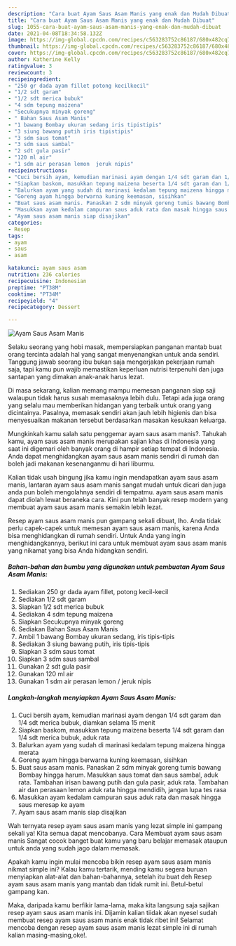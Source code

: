 ```yaml
---
description: "Cara buat Ayam Saus Asam Manis yang enak dan Mudah Dibuat"
title: "Cara buat Ayam Saus Asam Manis yang enak dan Mudah Dibuat"
slug: 1055-cara-buat-ayam-saus-asam-manis-yang-enak-dan-mudah-dibuat
date: 2021-04-08T18:34:58.132Z
image: https://img-global.cpcdn.com/recipes/c563283752c86187/680x482cq70/ayam-saus-asam-manis-foto-resep-utama.jpg
thumbnail: https://img-global.cpcdn.com/recipes/c563283752c86187/680x482cq70/ayam-saus-asam-manis-foto-resep-utama.jpg
cover: https://img-global.cpcdn.com/recipes/c563283752c86187/680x482cq70/ayam-saus-asam-manis-foto-resep-utama.jpg
author: Katherine Kelly
ratingvalue: 3
reviewcount: 3
recipeingredient:
- "250 gr dada ayam fillet potong kecilkecil"
- "1/2 sdt garam"
- "1/2 sdt merica bubuk"
- "4 sdm tepung maizena"
- "Secukupnya minyak goreng"
- " Bahan Saus Asam Manis"
- "1 bawang Bombay ukuran sedang iris tipistipis"
- "3 siung bawang putih iris tipistipis"
- "3 sdm saus tomat"
- "3 sdm saus sambal"
- "2 sdt gula pasir"
- "120 ml air"
- "1 sdm air perasan lemon  jeruk nipis"
recipeinstructions:
- "Cuci bersih ayam, kemudian marinasi ayam dengan 1/4 sdt garam dan 1/4 sdt merica bubuk, diamkan selama 15 menit"
- "Siapkan baskom, masukkan tepung maizena beserta 1/4 sdt garam dan 1/4 sdt merica bubuk, aduk rata"
- "Balurkan ayam yang sudah di marinasi kedalam tepung maizena hingga merata"
- "Goreng ayam hingga berwarna kuning keemasan, sisihkan"
- "Buat saus asam manis. Panaskan 2 sdm minyak goreng tumis bawang Bombay hingga harum. Masukkan saus tomat dan saus sambal, aduk rata. Tambahan irisan bawang putih dan gula pasir, aduk rata. Tambahan air dan perasaan lemon aduk rata hingga mendidih, jangan lupa tes rasa"
- "Masukkan ayam kedalam campuran saus aduk rata dan masak hingga saus meresap ke ayam"
- "Ayam saus asam manis siap disajikan"
categories:
- Resep
tags:
- ayam
- saus
- asam

katakunci: ayam saus asam 
nutrition: 236 calories
recipecuisine: Indonesian
preptime: "PT38M"
cooktime: "PT34M"
recipeyield: "4"
recipecategory: Dessert

---
```



![Ayam Saus Asam Manis](https://img-global.cpcdn.com/recipes/c563283752c86187/680x482cq70/ayam-saus-asam-manis-foto-resep-utama.jpg)

Selaku seorang yang hobi masak, mempersiapkan panganan mantab buat orang tercinta adalah hal yang sangat menyenangkan untuk anda sendiri. Tanggung jawab seorang ibu bukan saja mengerjakan pekerjaan rumah saja, tapi kamu pun wajib memastikan keperluan nutrisi terpenuhi dan juga santapan yang dimakan anak-anak harus lezat.

Di masa  sekarang, kalian memang mampu memesan panganan siap saji walaupun tidak harus susah memasaknya lebih dulu. Tetapi ada juga orang yang selalu mau memberikan hidangan yang terbaik untuk orang yang dicintainya. Pasalnya, memasak sendiri akan jauh lebih higienis dan bisa menyesuaikan makanan tersebut berdasarkan masakan kesukaan keluarga. 



Mungkinkah kamu salah satu penggemar ayam saus asam manis?. Tahukah kamu, ayam saus asam manis merupakan sajian khas di Indonesia yang saat ini digemari oleh banyak orang di hampir setiap tempat di Indonesia. Anda dapat menghidangkan ayam saus asam manis sendiri di rumah dan boleh jadi makanan kesenanganmu di hari liburmu.

Kalian tidak usah bingung jika kamu ingin mendapatkan ayam saus asam manis, lantaran ayam saus asam manis sangat mudah untuk dicari dan juga anda pun boleh mengolahnya sendiri di tempatmu. ayam saus asam manis dapat diolah lewat beraneka cara. Kini pun telah banyak resep modern yang membuat ayam saus asam manis semakin lebih lezat.

Resep ayam saus asam manis pun gampang sekali dibuat, lho. Anda tidak perlu capek-capek untuk memesan ayam saus asam manis, karena Anda bisa menghidangkan di rumah sendiri. Untuk Anda yang ingin menghidangkannya, berikut ini cara untuk membuat ayam saus asam manis yang nikamat yang bisa Anda hidangkan sendiri.

<!--inarticleads1-->

##### Bahan-bahan dan bumbu yang digunakan untuk pembuatan Ayam Saus Asam Manis:

1. Sediakan 250 gr dada ayam fillet, potong kecil-kecil
1. Sediakan 1/2 sdt garam
1. Siapkan 1/2 sdt merica bubuk
1. Sediakan 4 sdm tepung maizena
1. Siapkan Secukupnya minyak goreng
1. Sediakan  Bahan Saus Asam Manis
1. Ambil 1 bawang Bombay ukuran sedang, iris tipis-tipis
1. Sediakan 3 siung bawang putih, iris tipis-tipis
1. Siapkan 3 sdm saus tomat
1. Siapkan 3 sdm saus sambal
1. Gunakan 2 sdt gula pasir
1. Gunakan 120 ml air
1. Gunakan 1 sdm air perasan lemon / jeruk nipis




<!--inarticleads2-->

##### Langkah-langkah menyiapkan Ayam Saus Asam Manis:

1. Cuci bersih ayam, kemudian marinasi ayam dengan 1/4 sdt garam dan 1/4 sdt merica bubuk, diamkan selama 15 menit
1. Siapkan baskom, masukkan tepung maizena beserta 1/4 sdt garam dan 1/4 sdt merica bubuk, aduk rata
1. Balurkan ayam yang sudah di marinasi kedalam tepung maizena hingga merata
1. Goreng ayam hingga berwarna kuning keemasan, sisihkan
1. Buat saus asam manis. Panaskan 2 sdm minyak goreng tumis bawang Bombay hingga harum. Masukkan saus tomat dan saus sambal, aduk rata. Tambahan irisan bawang putih dan gula pasir, aduk rata. Tambahan air dan perasaan lemon aduk rata hingga mendidih, jangan lupa tes rasa
1. Masukkan ayam kedalam campuran saus aduk rata dan masak hingga saus meresap ke ayam
1. Ayam saus asam manis siap disajikan




Wah ternyata resep ayam saus asam manis yang lezat simple ini gampang sekali ya! Kita semua dapat mencobanya. Cara Membuat ayam saus asam manis Sangat cocok banget buat kamu yang baru belajar memasak ataupun untuk anda yang sudah jago dalam memasak.

Apakah kamu ingin mulai mencoba bikin resep ayam saus asam manis nikmat simple ini? Kalau kamu tertarik, mending kamu segera buruan menyiapkan alat-alat dan bahan-bahannya, setelah itu buat deh Resep ayam saus asam manis yang mantab dan tidak rumit ini. Betul-betul gampang kan. 

Maka, daripada kamu berfikir lama-lama, maka kita langsung saja sajikan resep ayam saus asam manis ini. Dijamin kalian tiidak akan nyesel sudah membuat resep ayam saus asam manis enak tidak ribet ini! Selamat mencoba dengan resep ayam saus asam manis lezat simple ini di rumah kalian masing-masing,oke!.

